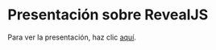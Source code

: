 # Presentación sobre RevealJS

Para ver la presentación, haz clic <a target="_blank"  href="https://rawgit.com/LuisJoseSanchez/presentacion-revealjs/master/index.html">aquí</a>.
